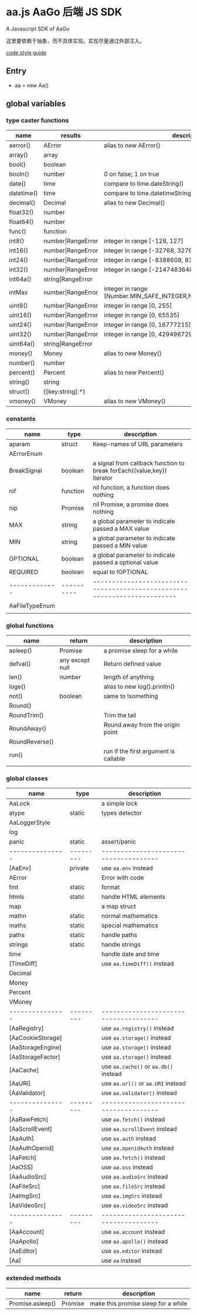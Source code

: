 # aa.js  AaGo 后端 JS SDK

A Javascript SDK of AaGo

这里要依赖于抽象，而不具体实现。实现尽量通过外部注入。

[code style guide](https://github.com/hi-iwi/aa-js/blob/main/code_style_guide.md)

## Entry

* aa = new Aa()

## global variables

### type caster functions

| name       | results                  | description                                                        |
|------------|--------------------------|--------------------------------------------------------------------|
| aerror()   | AError                   | alias to new AError()                                              |
| array()    | array                    |                                                                    |
| bool()     | boolean                  |                                                                    |
| booln()    | number                   | 0 on false; 1 on true                                              |
| date()     | time<YY-MM-DD>           | compare to time.dateString()                                       |
| datetime() | time<YYY-MM-DD HH:II:SS> | compare to time.datetimeString()                                   |
| decimal()  | Decimal                  | alias to new Decimal()                                             |
| float32()  | number                   |                                                                    |
| float64()  | number                   |                                                                    |
| func()     | function                 |                                                                    |
| int8()     | number&#124;RangeError   | integer in range [-128, 127]                                       |
| int16()    | number&#124;RangeError   | integer in range [-32768, 32767]                                   |
| int24()    | number&#124;RangeError   | integer in range [-8388608, 8388607]                               |
| int32()    | number&#124;RangeError   | integer in range [-2147483648, 2147483647]                         |
| int64a()   | string&#124;RangeError   |                                                                    |
| intMax     | number&#124;RangeError   | integer in range [Number.MIN_SAFE_INTEGER,Number.MAX_SAFE_INTEGER] |
| uint8()    | number&#124;RangeError   | integer in range [0, 255]                                          |
| uint16()   | number&#124;RangeError   | integer in range [0, 65535]                                        |
| uint24()   | number&#124;RangeError   | integer in range [0, 16777215]                                     |
| uint32()   | number&#124;RangeError   | integer in range [0, 4294967295]                                   |
| uint64a()  | string&#124;RangeError   |                                                                    |
| money()    | Money                    | alias to new Money()                                               |
| number()   | number                   |                                                                    |
| percent()  | Percent                  | alias to new Percent()                                             |
| string()   | string                   |                                                                    |
| struct()   | {[key:string]:*}         |                                                                    |
| vmoney()   | VMoney                   | alias to new VMoney()                                              |

### constants

| name           | type       | description                                                              |
|----------------|------------|--------------------------------------------------------------------------|
| aparam         | struct     | Keep-names of URL parameters                                             |
| AErrorEnum     |            |                                                                          |
| BreakSignal    | boolean    | a signal from callback function to break forEach((value,key)) iterator   |
| nif            | function   | nil function, a function does nothing                                    |
| nip            | Promise    | nil Promise, a promise does nothing                                      |
| MAX            | string     | a global parameter to indicate passed a MAX value                        |
| MIN            | string     | a global parameter to indicate passed a MIN value                        |
| OPTIONAL       | boolean    | a global parameter to indicate passed a optional value                   |
| REQUIRED       | boolean    | equal to !OPTIONAL                                                       |
| -------------  | ---------- | ------------------------------------------------------------------------ |
| AaFileTypeEnum |            |                                                                          |
|                |            |                                                                          |

### global functions

| name           | return          | description                           |
|----------------|-----------------|---------------------------------------|
| asleep()       | Promise         | a promise sleep for a while           |
| defval()       | any except null | Return defined value                  |
| len()          | number          | length of anything                    |
| loge()         |                 | alias to new log().println()          |
| not()          | boolean         | same to !something                    |
| Round()        |                 |                                       |
| RoundTrim()    |                 | Trim the tail                         |
| RoundAway()    |                 | Round away from the origin point      |
| RoundReverse() |                 |                                       |
| run()          |                 | run if the first argument is callable |
|                |                 |                                       |

### global classes

| name              | type      | description                           |
|-------------------|-----------|---------------------------------------|
| AaLock            |           | a simple lock                         |
| atype             | static    | types detector                        |
| AaLoggerStyle     |           |                                       |
| log               |           |                                       |
| panic             | static    | assert/panic                          |
| ---------------   | --------- | ------------------------------------- |
| [AaEnv]           | private   | use `aa.env` instead                  |
| AError            |           | Error with code                       |
| fmt               | static    | format                                |
| htmls             | static    | handle HTML elements                  |
| map               |           | a map struct                          |
| mathn             | static    | normal mathematics                    |
| maths             | static    | special mathematics                   |
| paths             | static    | handle paths                          |
| strings           | static    | handle strings                        |
| time              |           | handle date and time                  |
| [TimeDiff]        |           | use `aa.timeDiff()` instead           |
| Decimal           |           |                                       |
| Money             |           |                                       |
| Percent           |           |                                       |
| VMoney            |           |                                       |
| ---------------   | --------- | ------------------------------------- |
| [AaRegistry]      |           | use `aa.registry()` instead           |
| [AaCookieStorage] |           | use `aa.storage()` instead            |
| [AaStorageEngine] |           | use `aa.storage()` instead            |
| [AaStorageFactor] |           | use `aa.storage()` instead            |
| [AaCache]         |           | use `aa.cache()` or `aa.db()` instead |
| [AaURI]           |           | use `aa.url()` or `aa.URI` instead    |
| [AaValidator]     |           | use `aa.validator()` instead          |
| ---------------   | --------- | ------------------------------------- |
| [AaRawFetch]      |           | use `aa.fetch()` instead              |
| [AaScrollEvent]   |           | use `aa.scrollEvent` instead          |
| [AaAuth]          |           | use `aa.auth` instead                 |
| [AaAuthOpenid]    |           | use `aa.openidAuth` instead           |
| [AaFetch]         |           | use `aa.fetch()` instead              |
| [AaOSS]           |           | use `aa.oss` instead                  |
| [AaAudioSrc]      |           | use `aa.audioSrc` instead             |
| [AaFileSrc]       |           | use `aa.fileSrc` instead              |
| [AaImgSrc]        |           | use `aa.imgSrc` instead               |
| [AaVideoSrc]      |           | use `aa.videoSrc` instead             |
| ---------------   | --------- | ------------------------------------- |
| [AaAccount]       |           | use `aa.account` instead              |
| [AaApollo]        |           | use `aa.apollo()` instead             |
| [AaEditor]        |           | use `aa.editor` instead               |
| [Aa]              |           | use `aa` instead                      |

### extended methods

| name             | return  | description                         |
|------------------|---------|-------------------------------------|
| Promise.asleep() | Promise | make this promise sleep for a while |